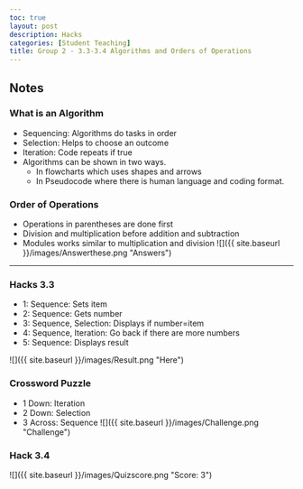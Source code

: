 ```yaml
---
toc: true
layout: post
description: Hacks
categories: [Student Teaching]
title: Group 2 - 3.3-3.4 Algorithms and Orders of Operations
---
```

## Notes

### What is an Algorithm
* Sequencing: Algorithms do tasks in order
* Selection: Helps to choose an outcome
* Iteration: Code repeats if true
* Algorithms can be shown in two ways. 
    * In flowcharts which uses shapes and arrows
    *  In Pseudocode where there is human language and coding format.

### Order of Operations

* Operations in parentheses are done first
* Division and multiplication before addition and subtraction
* Modules works similar to multiplication and division
![]({{ site.baseurl }}/images/Answerthese.png "Answers")

---
### Hacks 3.3
* 1: Sequence: Sets item
* 2: Sequence: Gets number
* 3: Sequence, Selection: Displays if number=item
* 4: Sequence, Iteration: Go back if there are more numbers
* 5: Sequence: Displays result

![]({{ site.baseurl }}/images/Result.png "Here")
### Crossword Puzzle
* 1 Down: Iteration
* 2 Down: Selection
* 3 Across: Sequence
![]({{ site.baseurl }}/images/Challenge.png "Challenge")

### Hack 3.4

![]({{ site.baseurl }}/images/Quizscore.png "Score: 3")